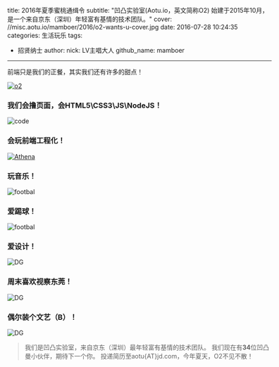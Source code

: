 title: 2016年夏季蜜桃通缉令
subtitle: "凹凸实验室(Aotu.io，英文简称O2) 始建于2015年10月，是一个来自京东（深圳）年轻富有基情的技术团队。"
cover: //misc.aotu.io/mamboer/2016/o2-wants-u-cover.jpg
date: 2016-07-28 10:24:35
categories: 生活玩乐
tags:
  - 招贤纳士
author:
    nick: LV主唱大人
    github_name: mamboer
---

前端只是我们的正餐，其实我们还有许多的甜点！

<!-- more -->

<style>
body {
    max-width: 600px;
    margin:0 auto;
}
.grid {
    width: 100% !important;
}
.mod-main {
    float: none !important;
    margin-right: 0 !important;
    width: 100% !important;
}
.mod-side {
    float: none !important;
    width: 100% !important;
    margin-top: 20px !important;
    border-top: 1px solid #ddd !important;
}
.post-content img {
    max-width: 100%;
    padding: 15px 0 !important;
}
.works, .favlinks {
    display: none !important;
}
@media (max-width: 989px) {
    .post-cover {
        padding-left: 15px;
        padding-right: 15px;
    }
    .post-content h3 {
        margin-top: 0;
        padding-top: 0.5em;
    }
}
</style>

[![o2](//misc.aotu.io/mamboer/2016/o2-wants-u-2016.png)](//aotu.io/join/)

### 我们会撸页面，会HTML5\CSS3\JS\NodeJS！

![code](//misc.aotu.io/mamboer/2016/o2wu-code.jpg)

### 会玩前端工程化！

[![Athena](//misc.aotu.io/luckyadam/athena/athena_cover.jpg)](//athena.aotu.io)

### 玩音乐！

![footbal](//misc.aotu.io/mamboer/2016/o2wu-guitar.jpg)

### 爱踢球！

![footbal](//misc.aotu.io/mamboer/2016/o2wu-football.jpg)

### 爱设计！

![DG](//misc.aotu.io/mamboer/2016/o2wu-design.jpg)

### 周末喜欢视察东莞！

![DG](//misc.aotu.io/mamboer/2016/o2wu-dg.jpg)

### 偶尔装个文艺（B）！

![DG](//misc.aotu.io/mamboer/2016/o2wu-art.jpg)

> 我们是凹凸实验室，来自京东（深圳）最年轻富有基情的技术团队。
> 我们现在有**34**位凹凸曼小伙伴，期待下一个你。
> 投递简历至aotu{AT}jd.com，今年夏天，O2不见不散！
